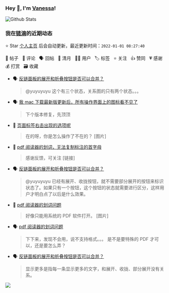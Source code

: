 ### Hey 👋, I'm [Vanessa](http://vanessa.b3log.org/)!

![Github Stats](https://github-readme-stats.vercel.app/api?username=Vanessa219&show_icons=true)

<!--events start -->

### 我在[链滴](https://ld246.com)的近期动态

⭐️ Star [个人主页](https://github.com/Vanessa219/Vanessa219) 后会自动更新，最近更新时间：`2022-01-01 08:27:40`

📝 帖子 &nbsp; 💬 评论 &nbsp; 🗣 回帖 &nbsp; 🌙 清月 &nbsp; 👨‍💻 用户 &nbsp; 🏷️ 标签 &nbsp; ⭐️ 关注 &nbsp; 👍 赞同 &nbsp; 💗 感谢 &nbsp; 💰 打赏 &nbsp; 🗃 收藏

* 🗣 [反链面板的展开和折叠按钮是否可以合并？](https://ld246.com/article/1640336448345/comment/1640830003756#comments)

  > @yuyuyuyu 这个有三个状态，关系图的只有两个状态。。。
* 🗣 [我 mac 下载最新版更新后，所有操作界面上的图标看不见了](https://ld246.com/article/1640828104062/comment/1640835699196#comments)

  > 下个版本修复，先顶顶
* 💬 [页面标签右击出现的选项呢](https://ld246.com/article/1640912824960/comment/1640921129800#comments)

  > 在的呀，你是怎么操作了不在的？ [图片]
* 💬 [pdf 阅读器的划词，无法复制标注的首字母](https://ld246.com/article/1640876458434/comment/1640879720451#comments)

  > 感谢反馈，可关注 [链接]
* 🗣 [反链面板的展开和折叠按钮是否可以合并？](https://ld246.com/article/1640336448345/comment/1640830003756#comments)

  > @yuyuyuyu 已经有展开、收拢按钮，就不需要部分展开的按钮来标识状态了。如果只有一个按钮，这个按钮的状态就需要进行区分，这样用户才明白点了以后是什么效果。
* 💬 [pdf 阅读器的划词问题](https://ld246.com/article/1640827418223/comment/1640832982909#comments)

  > 好像只能用系统的 PDF 软件打开。 [图片]
* 🗣 [pdf 阅读器的划词问题](https://ld246.com/article/1640827418223/comment/1640830077642#comments)

  > 下下来，发现不会用，说不支持格式。。。 是不是要特殊的 PDF 才可以，还是要怎么弄？
* 🗣 [反链面板的展开和折叠按钮是否可以合并？](https://ld246.com/article/1640336448345/comment/1640830003756#comments)

  > 显示更多是指每一条显示更多的文字，和展开、收拢、部分展开没有关系。


<!--events end -->

<a title="Hits" target="_blank" href="https://github.com/Vanessa219/Vanessa219"><img src="https://hits.b3log.org/Vanessa219/Vanessa219.svg"></a>
